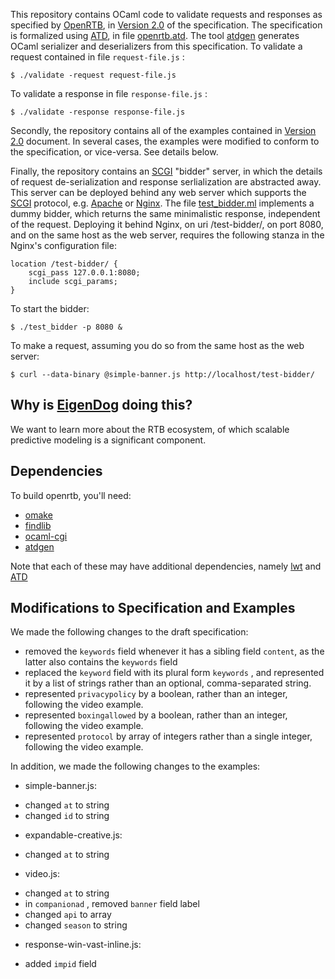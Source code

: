 This repository contains OCaml code to validate requests and responses
as specified by [OpenRTB](http://openrtb.info), in [Version 2.0](http://openrtb.googlecode.com/files/RTB%20Project%20v2.0%20for%20Public%20Comment.pdf)
of the specification.  The specification is formalized using
[ATD](https://github.com/mjambon/atd), in file
[openrtb.atd](https://github.com/EigenDog/openrtb/blob/master/openrtb.atd).
The tool [atdgen](https://github.com/MyLifeLabs/atdgen) generates
OCaml serializer and deserializers from this specification.  To
validate a request contained in file `request-file.js` :

    $ ./validate -request request-file.js

To validate a response in file `response-file.js` :

    $ ./validate -response response-file.js

Secondly, the repository contains all of the examples contained in
[Version
2.0](http://openrtb.googlecode.com/files/RTB%20Project%20v2.0%20for%20Public%20Comment.pdf)
document.  In several cases, the examples were modified to conform to
the specification, or vice-versa.  See details below.

Finally, the repository contains an
[SCGI](http://www.python.ca/scgi/protocol.txt) "bidder" server, in
which the details of request de-serialization and response
serlialization are abstracted away.  This server can be deployed
behind any web server which supports the
[SCGI](http://www.python.ca/scgi/protocol.txt) protocol,
e.g. [Apache](http://httpd.apache.org/docs/2.3/mod/mod_proxy_scgi.html)
or [Nginx](http://wiki.nginx.org/HttpScgiModule).  The file
[test_bidder.ml](http://github.com/EigenDog/openrtb/blob/master/test_bidder.ml)
implements a dummy bidder, which returns the same minimalistic
response, independent of the request.  Deploying it behind Nginx, on
uri /test-bidder/, on port 8080, and on the same host as the web
server, requires the following stanza in the Nginx's configuration
file:

    location /test-bidder/ {
        scgi_pass 127.0.0.1:8080;
        include scgi_params;
    }

To start the bidder:

    $ ./test_bidder -p 8080 &

To make a request, assuming you do so from the same host as the web server:

    $ curl --data-binary @simple-banner.js http://localhost/test-bidder/

Why is [EigenDog](https://www.eigendog.com) doing this?
-------------------------------------------------------

We want to learn more about the RTB ecosystem, of which scalable
predictive modeling is a significant component.

Dependencies
------------

To build openrtb, you'll need:

 * [omake](http://omake.metaprl.org)
 * [findlib](http://projects.camlcity.org/projects/findlib.html)
 * [ocaml-cgi](https://github.com/mwells/ocaml-cgi)
 * [atdgen](https://github.com/MyLifeLabs/atdgen)

Note that each of these may have additional dependencies, namely
[lwt](https://ocsigen.org/lwt) and [ATD](https://github.com/mjambon/atd)

Modifications to Specification and Examples
-------------------------------------------

We made the following changes to the draft specification:

 * removed the `keywords` field whenever it has a sibling field
   `content`, as the latter also contains the `keywords` field
 * replaced the `keyword` field with its plural form `keywords` ,
   and represented it by a list of strings rather than an
   optional, comma-separated string.
 * represented `privacypolicy` by a boolean, rather than an
   integer, following the video example.
 * represented `boxingallowed` by a boolean, rather than an
   integer, following the video example.
 * represented `protocol` by array of integers rather than a
   single integer, following the video example.

In addition, we made the following changes to the examples:

 * simple-banner.js: 
  - changed `at` to string
  - changed `id` to string

 * expandable-creative.js: 
  - changed `at` to string

 * video.js: 
  - changed `at` to string
  - in `companionad` , removed `banner` field label
  - changed `api` to array
  - changed `season` to string

 * response-win-vast-inline.js:
  - added `impid` field

